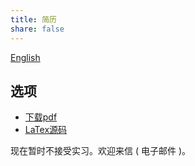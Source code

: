 ```yaml
---
title: 简历
share: false
---
```

<a href="../resume/">English</a>

## 选项

* <a href="https://raw.githubusercontent.com/e99net/resume/master/resume-cn.pdf">下载pdf</a>
* <a href="https://raw.githubusercontent.com/e99net/resume/master/resume-cn.tex">LaTex源码</a>

现在暂时不接受实习。欢迎来信 ( 电子邮件 )。
